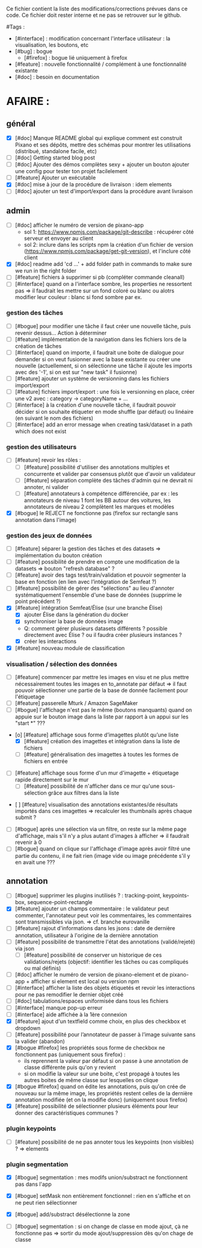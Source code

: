 Ce fichier contient la liste des modifications/corrections prévues dans ce code. Ce fichier doit rester interne et ne pas se retrouver sur le github.  

#Tags :
- [#interface] : modification concernant l'interface utilisateur : la visualisation, les boutons, etc
- [#bug] : bogue
	- [#firefox] : bogue lié uniquement à firefox
- [#feature] : nouvelle fonctionnalité / complément à une fonctionnalité existante
- [#doc] : besoin en documentation


# AFAIRE :

## général
- [x] [#doc] Manque README global qui explique comment est construit Pixano et ses dépôts, mettre des schémas pour montrer les utilisations (distribué, standalone facile, etc)
- [ ] [#doc] Getting started blog post
- [ ] [#doc] Ajouter des démos complètes sexy + ajouter un bouton ajouter une config pour tester ton projet facilelement
- [ ] [#feature] Ajouter un exécutable
- [x] [#doc] mise à jour de la procédure de livraison : idem elements
- [ ] [#doc] ajouter un test d'import/export dans la procédure avant livraison

## admin
- [ ] [#doc] afficher le numéro de version de pixano-app
	- sol 1: https://www.npmjs.com/package/git-describe : récupérer côté serveur et envoyer au client
	- sol 2: inclure dans les scripts npm la création d'un fichier de version (https://www.npmjs.com/package/get-git-version), et l'inclure côté client
- [x] [#doc] readme add 'cd ...' + add folder path in commands to make sure we run in the right folder
- [ ] [#feature] fichiers à supprimer si pb (compléter commande cleanall)
- [ ] [#interface] quand on a l'interface sombre, les properties ne ressortent pas => il faudrait les mettre sur un fond coloré ou blanc ou alotrs modifier leur couleur : blanc si fond sombre par ex.
### gestion des tâches
- [ ] [#bogue] pour modifier une tâche il faut créer une nouvelle tâche, puis revenir dessus... Action à déterminer
- [ ] [#feature] implémentation de la navigation dans les fichiers lors de la création de tâches
- [ ] [#interface] quand on importe, il faudrait une boite de dialogue pour demander si on veut fusionner avec la base existante ou créer une nouvelle (actuellement, si on sélectionne une tâche il ajoute les imports avec des '-1', si on est sur "new task" il fusionne)
- [ ] [#feature] ajouter un système de versionning dans les fichiers import/export
- [ ] [#feature] fichiers import/export : une fois le versionning en place, créer une v2 avec : category -> categoryName + ...
- [ ] [#interface] à la création d'une nouvelle tâche, il faudrait pouvoir décider si on souhaite étiqueter en mode shuffle (par défaut) ou linéaire (en suivant le nom des fichiers)
- [ ] [#interface] add an error message when creating task/dataset in a path which does not exist
### gestion des utilisateurs
- [ ] [#feature] revoir les rôles :
	- [ ] [#feature] possibilité d'utiliser des annotations multiples et concurrente et valider par consensus plutôt que d'avoir un validateur
	- [ ] [#feature] séparation complète des tâches d'admin qui ne devrait ni annoter, ni valider
	- [ ] [#feature] annotateurs à compétence différenciée, par ex : les annotateurs de niveau 1 font les BB autour des voitures, les annotateurs de niveau 2 complètent les marques et modèles
- [x] [#bogue] le REJECT ne fonctionne pas (firefox sur rectangle sans annotation dans l'image)
### gestion des jeux de données
- [ ] [#feature] séparer la gestion des tâches et des datasets => implémentation du bouton création
- [ ] [#feature] possibilité de prendre en compte une modification de la datasets => bouton "refresh database" ?
- [ ] [#feature] avoir des tags test/train/validation et pouvoir segmenter la base en fonction (en lien avec l’intégration de Semfeat ?)
- [ ] [#feature] possibilité de gérer des "sélections" au lieu d'annoter systématiquement l'ensemble d'une base de données (supprime le point précédent ?)
- [x] [#feature] intégration Semfeat/Élise (sur une branche Élise)
	- [x] ajouter Élise dans la génération du docker
	- [x] synchroniser la base de données image
	- Q: comment gérer plusieurs datasets différents ? possible directement avec Élise ? ou il faudra créer plusieurs instances ?
	- [x] créer les interactions
- [x] [#feature] nouveau module de classification
### visualisation / sélection des données
- [ ] [#feature] commencer par mettre les images en visu et ne plus mettre nécessairement toutes les images en to_annotate par défaut => il faut pouvoir sélectionner une partie de la base de donnée facilement pour l'étiquetage
- [ ] [#feature] passerelle Mturk / Amazon SageMaker
- [ ] [#bogue] l'affichage n'est pas le même (boutons manquants) quand on appuie sur le bouton image dans la liste par rapport à un appui sur les "start *" ???
- [o] [#feature] affichage sous forme d’imagettes plutôt qu’une liste
	- [x] [#feature] création des imagettes et intégration dans la liste de fichiers
	- [ ] [#feature] généralisation des imagettes à toutes les formes de fichiers en entrée
- [ ] [#feature] affichage sous forme d'un mur d'imagette + étiquetage rapide directement sur le mur
	- [ ] [#feature] possibilité de n'afficher dans ce mur qu'une sous-sélection grâce aux filtres dans la liste
- [ ] [#feature] visualisation des annotations existantes/de résultats importés dans ces imagettes => recalculer les thumbnails après chaque submit ?
- [ ] [#bogue] après une sélection via un filtre, on reste sur la même page d'affichage, mais s'il n'y a plus autant d'images à afficher => il faudrait revenir à 0
- [ ] [#bogue] quand on clique sur l'affichage d'image après avoir filtré une partie du contenu, il ne fait rien (image vide ou image précédente s'il y en avait une ???

## annotation
- [ ] [#bogue] supprimer les plugins inutilisés ? : tracking-point, keypoints-box, sequence-point-rectangle
- [x] [#feature] ajouter un champs commentaire : le validateur peut commenter, l'annotateur peut voir les commentaires, les commentaires sont transmissibles via json. => cf. branche eurovanille
- [ ] [#feature] rajout d'informations dans les jsons : date de dernière annotation, utilisateur à l'origine de la dernière annotation
- [ ] [#feature] possibilité de transmettre l'état des annotations (validé/rejeté) via json
	- [ ] [#feature] possibilité de conserver un historique de ces validations/rejets (objectif: identifier les tâches ou cas compliqués ou mal définis)
- [ ] [#doc] afficher le numéro de version de pixano-element et de pixano-app + afficher si element est local ou version npm
- [ ] [#interface] afficher la liste des objets étiquetés et revoir les interactions pour ne pas remodifier le dernier objet créé
- [ ] [#doc] tabulations/espaces uniformisée dans tous les fichiers
- [ ] [#interface] manque pop-up erreur
- [ ] [#interface] aide affichée à la 1ère connexion
- [x] [#feature] ajout d'un textfield comme choix, en plus des checkbox et dropdown
- [ ] [#feature] possibilité pour l’annotateur de passer à l’image suivante sans la valider (abandon)
- [x] [#bogue #firefox] les propriétés sous forme de checkbox ne fonctionnent pas (uniquement sous firefox) :
	- ils reprennent la valeur par défaut si on passe à une annotation de classe différente puis qu'on y revient
	- si on modifie la valeur sur une boite, c'est propagé à toutes les autres boites de même classe sur lesquelles on clique
- [x] [#bogue #firefox] quand on édite les annotations, puis qu'on crée de nouveau sur la même image, les propriétés restent celles de la dernière annotation modifiée (et on la modifie donc) (uniquement sous firefox)
- [x] [#feature] possibilité de sélectionner plusieurs éléments pour leur donner des caractéristiques communes ?
### plugin keypoints
- [ ] [#feature] possibilité de ne pas annoter tous les keypoints (non visibles) ? => elements
### plugin segmentation
- [x] [#bogue] segmentation : mes modifs union/substract ne fonctionnent pas dans l'app
- [x] [#bogue] setMask non entièrement fonctionnel : rien en s'affiche et on ne peut rien sélectionner
- [x] [#bogue] add/substract désélectionne la zone
- [ ] [#bogue] segmentation : si on change de classe en mode ajout, çà ne fonctionne pas => sortir du mode ajout/suppression dès qu'on chage de classe


